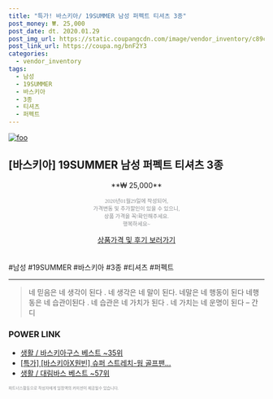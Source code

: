 ```yaml
--- 
title: "특가! 바스키아/ 19SUMMER 남성 퍼펙트 티셔츠 3종" 
post_money: ₩. 25,000 
post_date: dt. 2020.01.29 
post_img_url: https://static.coupangcdn.com/image/vendor_inventory/c89c/2508f76c49741c6a93d9b001f714525000cf1c8ae1864d7af8c7338d3315.jpg 
post_link_url: https://coupa.ng/bnF2Y3 
categories: 
  - vendor_inventory 
tags: 
  - 남성 
  - 19SUMMER 
  - 바스키아 
  - 3종 
  - 티셔츠 
  - 퍼펙트 
--- 
```

[![foo](https://static.coupangcdn.com/image/vendor_inventory/c89c/2508f76c49741c6a93d9b001f714525000cf1c8ae1864d7af8c7338d3315.jpg)](https://coupa.ng/bnF2Y3) 

## [바스키아] 19SUMMER 남성 퍼펙트 티셔츠 3종 
<p style="text-align: center;">**₩ 25,000**</p> 
<p style="text-align: center;"><span style="color: #898c8f; font-family: Georgia,Times,serif; font-size: 0.75em;">2020년01월29일에 작성되어, <br>가격변동 및 추가할인이 있을 수 있으니,<br> 상품 가격을 꼭!확인해주세요.<br>행복하세요~</span> 
</p>	 
<div markdown="0" style="text-align: center;"><a href="https://coupa.ng/bnF2Y3" class="btn btn--success">상품가격 및 후기 보러가기</a></div> 
<br><br> 
  #남성 #19SUMMER #바스키아 #3종 #티셔츠 #퍼펙트 
<hr> 

> 네 믿음은 네 생각이 된다 . 네 생각은  네 말이 된다. 네말은 네 행동이 된다 네행동은 네 습관이된다 . 네 습관은 네 가치가 된다 . 네 가치는 네 운명이 된다 – 간디 


### POWER LINK

* <a href="https://blog.naver.com/santokki14/221777303113" target="_blank">생활 / 바스키아구스 베스트 ~35위</a>
* <a href="https://blog.naver.com/an0733/221786181701" target="_blank">[특가] [바스키아X원빈] 슈퍼 스트레치-웜 골프팬...</a>
* <a href="https://blog.naver.com/santokki14/221779757369" target="_blank">생활 / 대림바스 베스트 ~57위</a>

<span style="color: #898c8f; font-family: Georgia,Times,serif; font-size: 0.55em;">파트너스활동으로 작성자에게 일정액의 커미션이 제공될수 있습니다.</span> 
